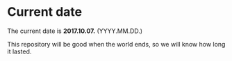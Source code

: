 # Current date

The current date is **2017.10.07.** (YYYY.MM.DD.)

This repository will be good when the world ends, so we will know how long it lasted.